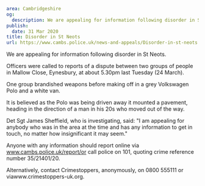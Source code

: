 ```yaml
area: Cambridgeshire
og:
  description: We are appealing for information following disorder in St Neots.
publish:
  date: 31 Mar 2020
title: Disorder in St Neots
url: https://www.cambs.police.uk/news-and-appeals/Disorder-in-st-neots
```

We are appealing for information following disorder in St Neots.

Officers were called to reports of a dispute between two groups of people in Mallow Close, Eynesbury, at about 5.30pm last Tuesday (24 March).

One group brandished weapons before making off in a grey Volkswagen Polo and a white van.

It is believed as the Polo was being driven away it mounted a pavement, heading in the direction of a man in his 20s who moved out of the way.

Det Sgt James Sheffield, who is investigating, said: "I am appealing for anybody who was in the area at the time and has any information to get in touch, no matter how insignificant it may seem."

Anyone with any information should report online via www.cambs.police.uk/report/or call police on 101, quoting crime reference number 35/21401/20.

Alternatively, contact Crimestoppers, anonymously, on 0800 555111 or viawww.crimestoppers-uk.org.
